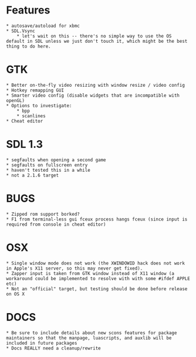 Features
========
	* autosave/autoload for xbmc
	* SDL.Vsync
		* let's wait on this -- there's no simple way to use the OS default in SDL unless we just don't touch it, which might be the best thing to do here.
  
GTK
===
	* Better on-the-fly video resizing with window resize / video config
	* Hotkey remapping GUI
	* Smarter video config (disable widgets that are incompatible with openGL)
	* Options to investigate:
		* bpp
		* scanlines
	* Cheat editor

SDL 1.3
=======
	* segfaults when opening a second game
	* segfaults on fullscreen entry
	* haven't tested this in a while
	* not a 2.1.6 target

BUGS
====
	* Zipped rom support borked?
	* F1 from terminal-less gui fceux process hangs fceux (since input is required from console in cheat editor)

OSX
===
	* Single window mode does not work (the XWINDOWID hack does not work in Apple's X11 server, so this may never get fixed).
	* Zapper input is taken from GTK window instead of X11 window (a workaround could be implemented to resolve with with some #ifdef APPLE etc)
	* Not an "official" target, but testing should be done before release on OS X

DOCS
====
	* Be sure to include details about new scons features for package maintainers so that the manpage, luascripts, and auxlib will be included in future packages
	* Docs REALLY need a cleanup/rewrite
